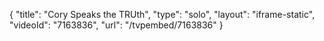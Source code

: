 {
    "title": "Cory Speaks the TRUth",
    "type": "solo",
    "layout": "iframe-static",
    "videoId": "7163836",
    "url": "\/tvpembed\/7163836"
}